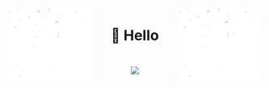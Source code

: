 <img src="resources/animation.gif" align="left" width="168" height="148"/>
<img src="resources/animation.gif" align="right" width="168" height="148"/>

<div align="center">
  
# 👋 Hello <br><br>![](https://komarev.com/ghpvc/?username=ApTyp4uK1337&color=blue)<br><br>
  
</div>
